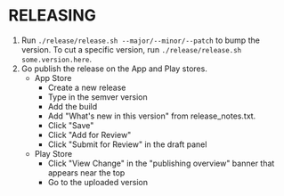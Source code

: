 # RELEASING

1. Run `./release/release.sh --major/--minor/--patch` to bump the version. To cut a specific version, run `./release/release.sh some.version.here`.
2. Go publish the release on the App and Play stores.
   - App Store
     - Create a new release
     - Type in the semver version
     - Add the build 
     - Add "What's new in this version" from release_notes.txt.
     - Click "Save"
     - Click "Add for Review"
     - Click "Submit for Review" in the draft panel
   - Play Store
     - Click "View Change" in the "publishing overview" banner that appears near the top
     - Go to the uploaded version
